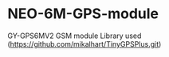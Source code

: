 # NEO-6M-GPS-module
GY-GPS6MV2 GSM module
Library used (https://github.com/mikalhart/TinyGPSPlus.git)
